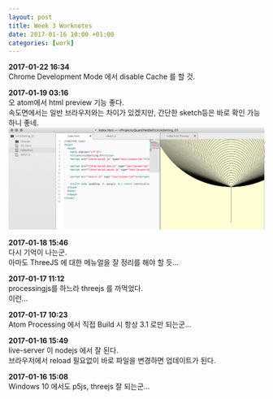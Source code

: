 ```yaml
---
layout: post
title: Week 3 Worknotes
date: 2017-01-16 10:00 +01:00
categories: [work]
---
```

**2017-01-22 16:34**        
Chrome Development Mode 에서 disable Cache 를 할 것.          

**2017-01-19 03:16**        
오 atom에서 html preview 기능 좋다.           
속도면에서는 일반 브라우저와는 차이가 있겠지만, 간단한 sketch등은 바로 확인 가능하니 좋네.      
![/assets/images/2017/previewHtml.png](/assets/images/2017/previewHtml.png)

**2017-01-18 15:46**        
다시 기억이 나는군.     
아마도 ThreeJS 에 대한 메뉴얼을 잘 정리를 해야 할 듯...       

**2017-01-17 11:12**        
processingjs를 하느라 threejs 를 까먹었다.       
이런...       

**2017-01-17 10:23**        
Atom Processing 에서 직접 Build 시 항상 3.1 로만 되는군...      

**2017-01-16 15:49**        
live-server 이 nodejs 에서 잘 된다.       
브라우저에서 reload 필요없이 바로 파일을 변경하면 업데이트가 된다.        

**2017-01-16 15:08**        
Windows 10 에서도 p5js, threejs 잘 되는군...       
